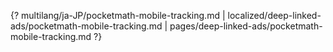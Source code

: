 {? multilang/ja-JP/pocketmath-mobile-tracking.md | localized/deep-linked-ads/pocketmath-mobile-tracking.md | pages/deep-linked-ads/pocketmath-mobile-tracking.md ?}
